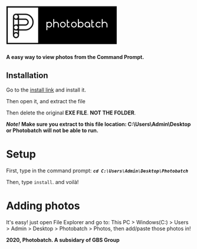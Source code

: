 # ![🖼️ Photobatch](https://github.com/Get-Buff-Simulator-Group/Photobatch/blob/master/photobatch.png?raw=true)
**A easy way to view photos from the Command Prompt.**

## Installation
Go to the [install link](https://github.com/Get-Buff-Simulator-Group/Photobatch/Photobatch.exe) and install it. 

Then open it, and extract the file

Then delete the original **EXE FILE**. **NOT THE FOLDER**.

***Note!*** **Make sure you extract to this file location: C:\Users\Admin\Desktop or Photobatch will not be able to run.**

# Setup
First, type in the command prompt: 
***```cd C:\Users\Admin\Desktop\Photobatch```***


Then, type ```install```.
and voilà! 

# Adding photos

It's easy! just open File Explorer and go to: This PC > Windows(C:) > Users > Admin > Desktop > Photobatch > Photos, then add/paste those photos in!






**2020, Photobatch. A subsidary of GBS Group**
